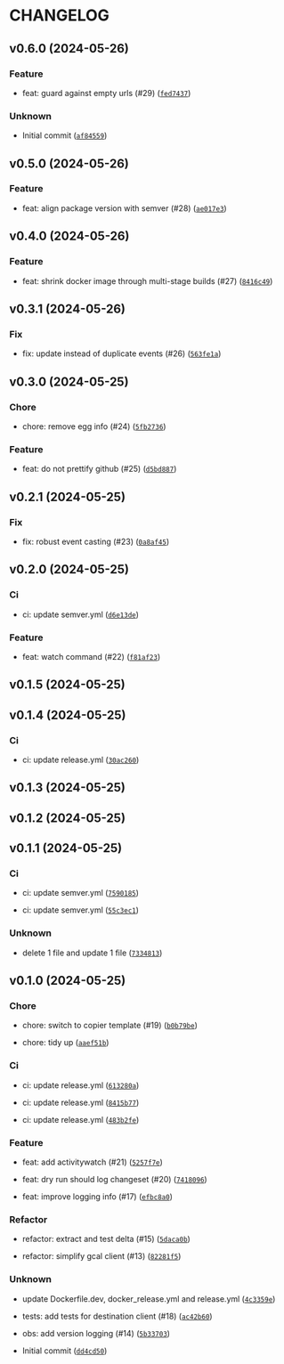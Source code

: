 # CHANGELOG



## v0.6.0 (2024-05-26)

### Feature

* feat: guard against empty urls (#29) ([`fed7437`](https://github.com/MartinBernstorff/rescuetime-to-gcal/commit/fed7437bd0212294ea3636fdb37b228a0e1fc0f3))

### Unknown

* Initial commit ([`af84559`](https://github.com/MartinBernstorff/rescuetime-to-gcal/commit/af84559ac6e8e5d296ae3676260c355c9ff92a13))


## v0.5.0 (2024-05-26)

### Feature

* feat: align package version with semver (#28) ([`ae017e3`](https://github.com/MartinBernstorff/rescuetime-to-gcal/commit/ae017e3f8df80708219bfc88b27cc3ba3608ab4c))


## v0.4.0 (2024-05-26)

### Feature

* feat: shrink docker image through multi-stage builds (#27) ([`8416c49`](https://github.com/MartinBernstorff/rescuetime-to-gcal/commit/8416c4937d7bdfbc6e3826392b323e875469d4e2))


## v0.3.1 (2024-05-26)

### Fix

* fix: update instead of duplicate events (#26) ([`563fe1a`](https://github.com/MartinBernstorff/rescuetime-to-gcal/commit/563fe1a93c27b0cee8fcfa3fcf0187d0806bac37))


## v0.3.0 (2024-05-25)

### Chore

* chore: remove egg info (#24) ([`5fb2736`](https://github.com/MartinBernstorff/rescuetime-to-gcal/commit/5fb2736921e435f3d5c87b6d352bf08d8bb7eb00))

### Feature

* feat: do not prettify github (#25) ([`d5bd887`](https://github.com/MartinBernstorff/rescuetime-to-gcal/commit/d5bd887eca72001e262f13d136035c04b20b7aee))


## v0.2.1 (2024-05-25)

### Fix

* fix: robust event casting (#23) ([`0a8af45`](https://github.com/MartinBernstorff/rescuetime-to-gcal/commit/0a8af454579764a236c8820b5aa03d2490aaaf22))


## v0.2.0 (2024-05-25)

### Ci

* ci: update semver.yml ([`d6e13de`](https://github.com/MartinBernstorff/rescuetime-to-gcal/commit/d6e13de8c2a8fd65220b24d40d15fbcf14eb5bb8))

### Feature

* feat: watch command (#22) ([`f81af23`](https://github.com/MartinBernstorff/rescuetime-to-gcal/commit/f81af23c0973670e5a73fcbf0184abe9564cc54d))


## v0.1.5 (2024-05-25)


## v0.1.4 (2024-05-25)

### Ci

* ci: update release.yml ([`30ac260`](https://github.com/MartinBernstorff/rescuetime-to-gcal/commit/30ac2602385830b0739332d00319fd313de88767))


## v0.1.3 (2024-05-25)


## v0.1.2 (2024-05-25)


## v0.1.1 (2024-05-25)

### Ci

* ci: update semver.yml ([`7590185`](https://github.com/MartinBernstorff/rescuetime-to-gcal/commit/7590185e7242967599d4cc531b277679f4e7bf53))

* ci: update semver.yml ([`55c3ec1`](https://github.com/MartinBernstorff/rescuetime-to-gcal/commit/55c3ec18082e6239ad14b6e823d283518c3fb5a1))

### Unknown

* delete 1 file and update 1 file ([`7334813`](https://github.com/MartinBernstorff/rescuetime-to-gcal/commit/7334813bf9a61dde9dc7174bb980504c4985ad1f))


## v0.1.0 (2024-05-25)

### Chore

* chore: switch to copier template (#19) ([`b0b79be`](https://github.com/MartinBernstorff/rescuetime-to-gcal/commit/b0b79be9a5f1980c1d509c32d939e5044f160679))

* chore: tidy up ([`aaef51b`](https://github.com/MartinBernstorff/rescuetime-to-gcal/commit/aaef51b936e6ece3e7d85cb3d802a5102b28d57d))

### Ci

* ci: update release.yml ([`613280a`](https://github.com/MartinBernstorff/rescuetime-to-gcal/commit/613280a064f8c55dcdfdfcfbce182e48a384c55e))

* ci: update release.yml ([`8415b77`](https://github.com/MartinBernstorff/rescuetime-to-gcal/commit/8415b7774483fa142da5c4912209769b878a2b1e))

* ci: update release.yml ([`483b2fe`](https://github.com/MartinBernstorff/rescuetime-to-gcal/commit/483b2fe316992727ebff4371fb77dd38376759f9))

### Feature

* feat: add activitywatch (#21) ([`5257f7e`](https://github.com/MartinBernstorff/rescuetime-to-gcal/commit/5257f7e57ce7fec37a97d520060e979f387852a2))

* feat: dry run should log changeset (#20) ([`7418096`](https://github.com/MartinBernstorff/rescuetime-to-gcal/commit/7418096bc4b1b3c714f2833cd01c489824310a2f))

* feat: improve logging info (#17) ([`efbc8a0`](https://github.com/MartinBernstorff/rescuetime-to-gcal/commit/efbc8a0a061969106a30a2a189909719f8129aae))

### Refactor

* refactor: extract and test delta (#15) ([`5daca0b`](https://github.com/MartinBernstorff/rescuetime-to-gcal/commit/5daca0b8bedc8bd494370c1f64a550f49d6b75a0))

* refactor: simplify gcal client (#13) ([`82281f5`](https://github.com/MartinBernstorff/rescuetime-to-gcal/commit/82281f53dc421795f010980ca50a547ce9ee32d0))

### Unknown

* update Dockerfile.dev, docker_release.yml and release.yml ([`4c3359e`](https://github.com/MartinBernstorff/rescuetime-to-gcal/commit/4c3359efc0dd4d9cc12e2f719749f0b865ba1c9f))

* tests: add tests for destination client (#18) ([`ac42b60`](https://github.com/MartinBernstorff/rescuetime-to-gcal/commit/ac42b6001bebb64fda14307e1aa164c4a6a8f504))

* obs: add version logging (#14) ([`5b33703`](https://github.com/MartinBernstorff/rescuetime-to-gcal/commit/5b337038a28e08d0541f2ef8b4c9fa5873277e2d))

* Initial commit ([`dd4cd50`](https://github.com/MartinBernstorff/rescuetime-to-gcal/commit/dd4cd507ee8033295b85eeb8ca3ccf19c00f82db))
